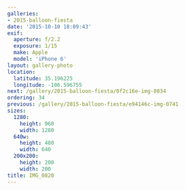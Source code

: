 ```yaml
---
galleries:
- 2015-balloon-fiesta
date: '2015-10-10 18:09:43'
exif:
  aperture: f/2.2
  exposure: 1/15
  make: Apple
  model: 'iPhone 6'
layout: gallery-photo
location:
  latitude: 35.196225
  longitude: -106.596755
next: /gallery/2015-balloon-fiesta/0f2c16e-img-0834
ordering: 34
previous: /gallery/2015-balloon-fiesta/e94146c-img-0741
sizes:
  1280:
    height: 960
    width: 1280
  640w:
    height: 480
    width: 640
  200x200:
    height: 200
    width: 200
title: IMG_0820
---
```

